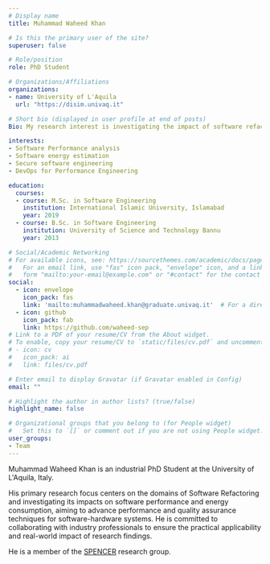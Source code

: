 ```yaml
---
# Display name
title: Muhammad Waheed Khan

# Is this the primary user of the site?
superuser: false

# Role/position
role: PhD Student

# Organizations/Affiliations
organizations:
- name: University of L'Aquila
  url: "https://disim.univaq.it"

# Short bio (displayed in user profile at end of posts)
Bio: My research interest is investigating the impact of software refactoring on performance and energy.

interests:
- Software Performance analysis
- Software energy estimation
- Secure software engineering
- DevOps for Performance Engineering

education:
  courses:
  - course: M.Sc. in Software Engineering
    institution: International Islamic University, Islamabad
    year: 2019
  - course: B.Sc. in Software Engineering
    institution: University of Science and Technology Bannu
    year: 2013

# Social/Academic Networking
# For available icons, see: https://sourcethemes.com/academic/docs/page-builder/#icons
#   For an email link, use "fas" icon pack, "envelope" icon, and a link in the
#   form "mailto:your-email@example.com" or "#contact" for the contact widget.
social:
  - icon: envelope
    icon_pack: fas
    link: 'mailto:muhammadwaheed.khan@graduate.univaq.it'  # For a direct email link, use "mailto:daniele.dipompeo@univaq.it"
  - icon: github
    icon_pack: fab
    link: https://github.com/waheed-sep
# Link to a PDF of your resume/CV from the About widget.
# To enable, copy your resume/CV to `static/files/cv.pdf` and uncomment the lines below.
# - icon: cv
#   icon_pack: ai
#   link: files/cv.pdf

# Enter email to display Gravatar (if Gravatar enabled in Config)
email: ""

# Highlight the author in author lists? (true/false)
highlight_name: false

# Organizational groups that you belong to (for People widget)
#   Set this to `[]` or comment out if you are not using People widget.
user_groups:
- Team
---
```

Muhammad Waheed Khan is an industrial PhD Student at the University of L'Aquila, Italy.

His primary research focus centers on the domains of Software Refactoring and investigating its impacts on software performance and energy consumption, aiming to advance performance and quality assurance techniques for software-hardware systems. He is committed to collaborating with industry professionals to ensure the practical applicability and real-world impact of research findings.

He is a member of the <a href="https://spencerlab-uaq.github.io" target="_blank">SPENCER</a> research group.
